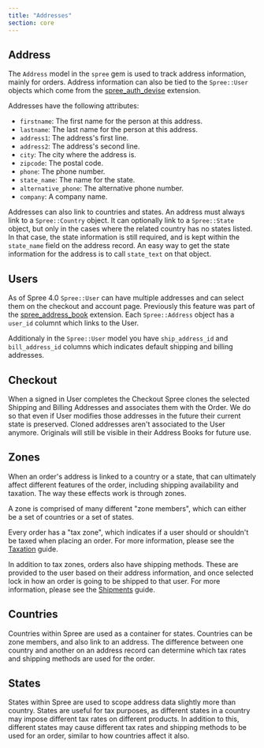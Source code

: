 ```yaml
---
title: "Addresses"
section: core
---
```


## Address

The `Address` model in the `spree` gem is used to track address information, mainly for orders. Address information can also be tied to the `Spree::User` objects which come from the [spree_auth_devise](https://github.com/spree/spree_auth_devise) extension.

Addresses have the following attributes:

* `firstname`: The first name for the person at this address.
* `lastname`: The last name for the person at this address.
* `address1`: The address's first line.
* `address2`: The address's second line.
* `city`: The city where the address is.
* `zipcode`: The postal code.
* `phone`: The phone number.
* `state_name`: The name for the state.
* `alternative_phone`: The alternative phone number.
* `company`: A company name.

Addresses can also link to countries and states. An address must always link to a `Spree::Country` object. It can optionally link to a `Spree::State` object, but only in the cases where the related country has no states listed. In that case, the state information is still required, and is kept within the `state_name` field on the address record. An easy way to get the state information for the address is to call `state_text` on that object.

## Users

As of Spree 4.0 `Spree::User` can have multiple addresses and can select them on the checkout and account page. Previously this feature was part of the [spree_address_book](https://github.com/spree-contrib/spree_address_book) extension. Each `Spree::Address` object has a `user_id` columnt which links to the User.

Additionaly in the `Spree::User` model you have `ship_address_id` and `bill_address_id` columns which indicates default shipping and billing addresses.

## Checkout

When a signed in User completes the Checkout Spree clones the selected Shipping and Billing Addresses and associates them with the Order. We do so that even if User modifies those addresses in the future their current state is preserved. Cloned addresses aren't associated to the User anymore. Originals will still be visible in their Address Books for future use.

## Zones

When an order's address is linked to a country or a state, that can ultimately affect different features of the order, including shipping availability and taxation. The way these effects work is through zones.

A zone is comprised of many different "zone members", which can either be a set of countries or a set of states.

Every order has a "tax zone", which indicates if a user should or shouldn't be taxed when placing an order. For more information, please see the [Taxation](/developer/core/taxation.html) guide.

In addition to tax zones, orders also have shipping methods. These are provided to the user based on their address information, and once selected lock in how an order is going to be shipped to that user. For more information, please see the [Shipments](/developer/core/shipments.html) guide.

## Countries

Countries within Spree are used as a container for states. Countries can be zone members, and also link to an address. The difference between one country and another on an address record can determine which tax rates and shipping methods are used for the order.

## States

States within Spree are used to scope address data slightly more than country. States are useful for tax purposes, as different states in a country may impose different tax rates on different products. In addition to this, different states may cause different tax rates and shipping methods to be used for an order, similar to how countries affect it also.
